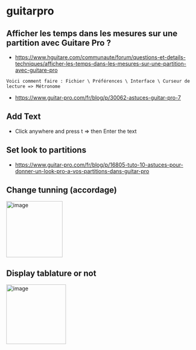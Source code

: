 # guitarpro



## Afficher les temps dans les mesures sur une partition avec Guitare Pro ?
* https://www.hguitare.com/communaute/forum/questions-et-details-techniques/afficher-les-temps-dans-les-mesures-sur-une-partition-avec-guitare-pro
```
Voici comment faire : Fichier \ Préférences \ Interface \ Curseur de lecture => Métronome

```

* https://www.guitar-pro.com/fr/blog/p/30062-astuces-guitar-pro-7

## Add Text 
* Click anywhere and press t => then Enter the text

## Set look to partitions
* https://www.guitar-pro.com/fr/blog/p/16805-tuto-10-astuces-pour-donner-un-look-pro-a-vos-partitions-dans-guitar-pro

## Change tunning (accordage)

<img width="149" alt="image" src="https://github.com/davidboukari/guitarpro/assets/32338685/9828c2c5-ffcc-4a7b-8cc5-9529fc8934db">

## Display tablature or not

<img width="158" alt="image" src="https://github.com/davidboukari/guitarpro/assets/32338685/59f42cfa-7d1c-4c7f-9791-7d2ca17b399f">


